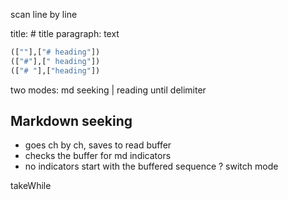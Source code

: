 scan line by line

title: # title
paragraph: text

```haskell
([""],["# heading"])
(["#"],[" heading"])
(["# "],["heading"])
```

two modes: md seeking | reading until delimiter

## Markdown seeking

- goes ch by ch, saves to read buffer
- checks the buffer for md indicators
- no indicators start with the buffered sequence ? switch mode

takeWhile
